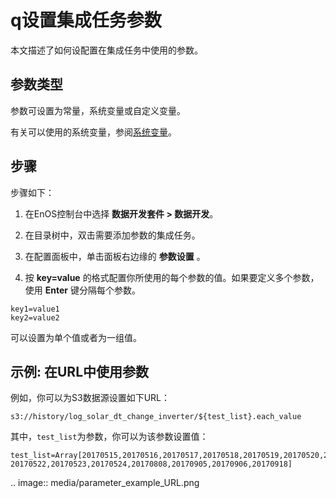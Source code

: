 # q设置集成任务参数

本文描述了如何设配置在集成任务中使用的参数。

## 参数类型<parameters>

参数可设置为常量，系统变量或自定义变量。

有关可以使用的系统变量，参阅[系统变量](../system_variables)。


## 步骤<procedure>

步骤如下：

1. 在EnOS控制台中选择 **数据开发套件 > 数据开发**。

2. 在目录树中，双击需要添加参数的集成任务。

3. 在配置面板中，单击面板右边缘的 **参数设置** 。

4. 按 **key=value** 的格式配置你所使用的每个参数的值。如果要定义多个参数，使用 **Enter** 键分隔每个参数。

```
key1=value1
key2=value2
```
可以设置为单个值或者为一组值。
<!--Vivian: @weiwei, please list the syntax how to set value array-->


## 示例: 在URL中使用参数<example>

例如，你可以为S3数据源设置如下URL：

```
s3://history/log_solar_dt_change_inverter/${test_list}.each_value
```

其中，`test_list`为参数，你可以为该参数设置值： 

```
test_list=Array[20170515,20170516,20170517,20170518,20170519,20170520,20170521,
20170522,20170523,20170524,20170808,20170905,20170906,20170918]
```

.. image:: media/parameter_example_URL.png

<!--end-->